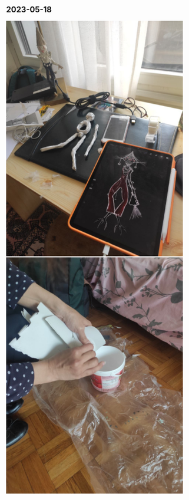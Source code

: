 ## 2023-05-18  

<img src="imagesD/30.png" width="480px">

<img src="imagesD/31.png" width="480px">
